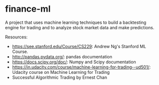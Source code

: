 # finance-ml
A project that uses machine learning techniques to build a backtesting engine for trading and to analyze stock market data and make predictions.

Resources:
* https://see.stanford.edu/Course/CS229: Andrew Ng's Stanford ML Course.
* http://pandas.pydata.org/: pandas documentation
* https://docs.scipy.org/doc/: Numpy and Scipy documentation
* https://in.udacity.com/course/machine-learning-for-trading--ud501/: Udacity course on Machine Learning for Trading
* Successful Algorithmic Trading by Ernest Chan
